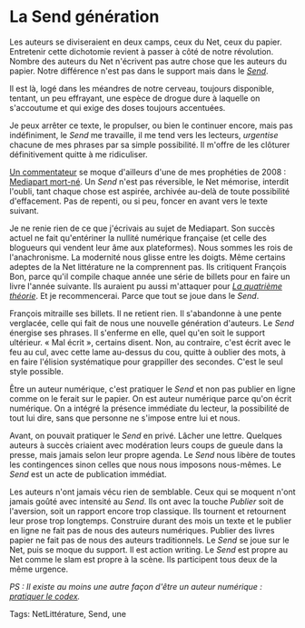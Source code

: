 # La Send génération

Les auteurs se diviseraient en deux camps, ceux du Net, ceux du papier. Entretenir cette dichotomie revient à passer à côté de notre révolution. Nombre des auteurs du Net n'écrivent pas autre chose que les auteurs du papier. Notre différence n'est pas dans le support mais dans le [*Send*](http://blog.tcrouzet.com/2013/11/12/ce-que-le-net-a-change-lecriture/).<span id="more-33681"></span>

Il est là, logé dans les méandres de notre cerveau, toujours disponible, tentant, un peu effrayant, une espèce de drogue dure à laquelle on s'accoutume et qui exige des doses toujours accentuées.

Je peux arrêter ce texte, le propulser, ou bien le continuer encore, mais pas indéfiniment, le *Send* me travaille, il me tend vers les lecteurs, *urgentise* chacune de mes phrases par sa simple possibilité. Il m'offre de les clôturer définitivement quitte à me ridiculiser.

[Un commentateur](http://blog.tcrouzet.com/?p=932#comment-157349) se moque d'ailleurs d'une de mes prophéties de 2008 : [Mediapart mort-né](http://blog.tcrouzet.com/2008/06/01/mediapart-mort-ne/). Un *Send* n'est pas réversible, le Net mémorise, interdit l'oubli, tant chaque chose est aspirée, archivée au-delà de toute possibilité d'effacement. Pas de repenti, ou si peu, foncer en avant vers le texte suivant.

Je ne renie rien de ce que j'écrivais au sujet de Mediapart. Son succès actuel ne fait qu'entériner la nullité numérique française (et celle des blogueurs qui vendent leur âme aux plateformes). Nous sommes les rois de l'anachronisme. La modernité nous glisse entre les doigts. Même certains adeptes de la Net littérature ne la comprennent pas. Ils critiquent François Bon, parce qu'il compile chaque année une série de billets pour en faire un livre l'année suivante. Ils auraient pu aussi m'attaquer pour [*La quatrième théorie*](http://blog.tcrouzet.com/la-quatrieme-theorie/). Et je recommencerai. Parce que tout se joue dans le *Send*.

François mitraille ses billets. Il ne retient rien. Il s'abandonne à une pente verglacée, celle qui fait de nous une nouvelle génération d'auteurs. Le *Send* énergise ses phrases. Il s'enferme en elle, quel qu'en soit le support ultérieur. « Mal écrit », certains disent. Non, au contraire, c'est écrit avec le feu au cul, avec cette lame au-dessus du cou, quitte à oublier des mots, à en faire l'élision systématique pour grappiller des secondes. C'est le seul style possible.

Être un auteur numérique, c'est pratiquer le *Send* et non pas publier en ligne comme on le ferait sur le papier. On est auteur numérique parce qu'on écrit numérique. On a intégré la présence immédiate du lecteur, la possibilité de tout lui dire, sans que personne ne s'impose entre lui et nous.

Avant, on pouvait pratiquer le *Send* en privé. Lâcher une lettre. Quelques auteurs à succès criaient avec modération leurs coups de gueule dans la presse, mais jamais selon leur propre agenda. Le *Send* nous libère de toutes les contingences sinon celles que nous nous imposons nous-mêmes. Le *Send* est un acte de publication immédiat.

Les auteurs n'ont jamais vécu rien de semblable. Ceux qui se moquent n'ont jamais goûté avec intensité au *Send*. Ils ont avec la touche *Publier* soit de l'aversion, soit un rapport encore trop classique. Ils tournent et retournent leur prose trop longtemps. Construire durant des mois un texte et le publier en ligne ne fait pas de nous des auteurs numériques. Publier des livres papier ne fait pas de nous des auteurs traditionnels. Le *Send* se joue sur le Net, puis se moque du support. Il est action writing. Le *Send* est propre au Net comme le slam est propre à la scène. Ils participent tous deux de la même urgence.

*PS : Il existe au moins une autre façon d'être un auteur numérique : [pratiquer le codex](http://blog.tcrouzet.com/2011/03/04/pas-codeur-pas-auteur/).*

Tags: NetLittérature, Send, une